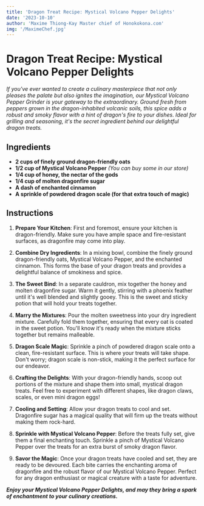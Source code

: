 ```yaml
---
title: 'Dragon Treat Recipe: Mystical Volcano Pepper Delights'
date: '2023-10-10'
author: 'Maxime Thiong-Kay Master chief of Honokokona.com'
img: '/MaximeChef.jpg'
---
```

# **Dragon Treat Recipe: Mystical Volcano Pepper Delights**

*If you've ever wanted to create a culinary masterpiece that not only pleases the palate but also ignites the imagination, our Mystical Volcano Pepper Grinder is your gateway to the extraordinary. Ground fresh from peppers grown in the dragon-inhabited volcanic soils, this spice adds a robust and smoky flavor with a hint of dragon's fire to your dishes. Ideal for grilling and seasoning, it's the secret ingredient behind our delightful dragon treats.*

## **Ingredients**

- **2 cups of finely ground dragon-friendly oats**
- **1/2 cup of Mystical Volcano Pepper** _(You can buy some in our store)_
- **1/4 cup of honey, the nectar of the gods**
- **1/4 cup of molten dragonfire sugar**
- **A dash of enchanted cinnamon**
- **A sprinkle of powdered dragon scale (for that extra touch of magic)**

## **Instructions**

1. **Prepare Your Kitchen**: First and foremost, ensure your kitchen is dragon-friendly. Make sure you have ample space and fire-resistant surfaces, as dragonfire may come into play.

2. **Combine Dry Ingredients**: In a mixing bowl, combine the finely ground dragon-friendly oats, Mystical Volcano Pepper, and the enchanted cinnamon. This forms the base of your dragon treats and provides a delightful balance of smokiness and spice.

3. **The Sweet Bind**: In a separate cauldron, mix together the honey and molten dragonfire sugar. Warm it gently, stirring with a phoenix feather until it's well blended and slightly gooey. This is the sweet and sticky potion that will hold your treats together.

4. **Marry the Mixtures**: Pour the molten sweetness into your dry ingredient mixture. Carefully fold them together, ensuring that every oat is coated in the sweet potion. You'll know it's ready when the mixture sticks together but remains malleable.

5. **Dragon Scale Magic**: Sprinkle a pinch of powdered dragon scale onto a clean, fire-resistant surface. This is where your treats will take shape. Don't worry; dragon scale is non-stick, making it the perfect surface for our endeavor.

6. **Crafting the Delights**: With your dragon-friendly hands, scoop out portions of the mixture and shape them into small, mystical dragon treats. Feel free to experiment with different shapes, like dragon claws, scales, or even mini dragon eggs!

7. **Cooling and Setting**: Allow your dragon treats to cool and set. Dragonfire sugar has a magical quality that will firm up the treats without making them rock-hard.

8. **Sprinkle with Mystical Volcano Pepper**: Before the treats fully set, give them a final enchanting touch. Sprinkle a pinch of Mystical Volcano Pepper over the treats for an extra burst of smoky dragon flavor.

9. **Savor the Magic**: Once your dragon treats have cooled and set, they are ready to be devoured. Each bite carries the enchanting aroma of dragonfire and the robust flavor of our Mystical Volcano Pepper. Perfect for any dragon enthusiast or magical creature with a taste for adventure.

**_Enjoy your Mystical Volcano Pepper Delights, and may they bring a spark of enchantment to your culinary creations._**
